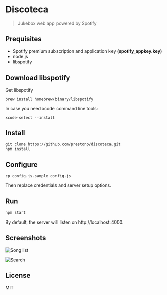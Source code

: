 Discoteca
=========

> Jukebox web app powered by Spotify


Prequisites
-----------

* Spotify premium subscription and application key **(spotify_appkey.key)**
* node.js
* libspotify

Download libspotify
-------------------

Get libspotify
```
brew install homebrew/binary/libspotify
```

In case you need xcode command line tools:

```
xcode-select --install
```

Install
-------

```shell
git clone https://github.com/prestonp/discoteca.git
npm install
```

Configure
---------

```shell
cp config.js.sample config.js
```

Then replace credentials and server setup options.

Run
-------

```shell
npm start
```

By default, the server will listen on http://localhost:4000.

Screenshots
-----------

![Song list](http://i.imgur.com/d2ooG2B.png)

![Search](http://i.imgur.com/ExMlNOh.png)


License
-------

MIT
